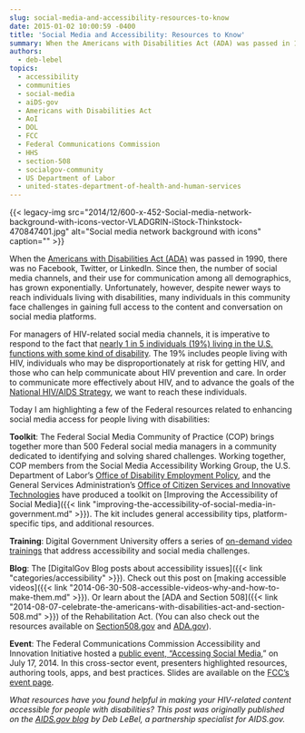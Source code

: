 ```yaml
---
slug: social-media-and-accessibility-resources-to-know
date: 2015-01-02 10:00:59 -0400
title: 'Social Media and Accessibility: Resources to Know'
summary: When the Americans with Disabilities Act (ADA) was passed in 1990, there was no Facebook, Twitter, or LinkedIn. Since then, the number of social media channels, and their use for communication among all demographics, has grown exponentially. Unfortunately, however, despite newer ways to reach individuals living with disabilities, many individuals in this community face challenges
authors:
  - deb-lebel
topics:
  - accessibility
  - communities
  - social-media
  - aiDS-gov
  - Americans with Disabilities Act
  - AoI
  - DOL
  - FCC
  - Federal Communications Commission
  - HHS
  - section-508
  - socialgov-community
  - US Department of Labor
  - united-states-department-of-health-and-human-services
---
```


{{< legacy-img src="2014/12/600-x-452-Social-media-network-background-with-icons-vector-VLADGRIN-iStock-Thinkstock-470847401.jpg" alt="Social media network background with icons" caption="" >}} 

When the [Americans with Disabilities Act (ADA)](http://www.ada.gov/index.html) was passed in 1990, there was no Facebook, Twitter, or LinkedIn. Since then, the number of social media channels, and their use for communication among all demographics, has grown exponentially. Unfortunately, however, despite newer ways to reach individuals living with disabilities, many individuals in this community face challenges in gaining full access to the content and conversation on social media platforms.

For managers of HIV-related social media channels, it is imperative to respond to the fact that [nearly 1 in 5 individuals (19%) living in the U.S. functions with some kind of disability](https://www.census.gov/newsroom/releases/archives/miscellaneous/cb12-134.html). The 19% includes people living with HIV, individuals who may be disproportionately at risk for getting HIV, and those who can help communicate about HIV prevention and care. In order to communicate more effectively about HIV, and to advance the goals of the [National HIV/AIDS Strategy](https://www.aids.gov/federal-resources/national-hiv-aids-strategy/overview/index.html?hpslider=6), we want to reach these individuals.

Today I am highlighting a few of the Federal resources related to enhancing social media access for people living with disabilities:

**Toolkit**: The Federal Social Media Community of Practice (COP) brings together more than 500 Federal social media managers in a community dedicated to identifying and solving shared challenges. Working together, COP members from the Social Media Accessibility Working Group, the U.S. Department of Labor’s [Office of Disability Employment Policy](http://www.dol.gov/odep/), and the General Services Administration’s [Office of Citizen Services and Innovative Technologies](http://www.gsa.gov/portal/category/25729) have produced a toolkit on [Improving the Accessibility of Social Media]({{< link "improving-the-accessibility-of-social-media-in-government.md" >}}). The kit includes general accessibility tips, platform-specific tips, and additional resources.

**Training**: Digital Government University offers a series of [on-demand video trainings](https://www.youtube.com/digitalgov) that address accessibility and social media challenges.

**Blog**: The [DigitalGov Blog posts about accessibility issues]({{< link "categories/accessibility" >}}). Check out this post on [making accessible videos]({{< link "2014-06-30-508-accessible-videos-why-and-how-to-make-them.md" >}}). Or learn about the [ADA and Section 508]({{< link "2014-08-07-celebrate-the-americans-with-disabilities-act-and-section-508.md" >}}) of the Rehabilitation Act. (You can also check out the resources available on [Section508.gov](http://www.section508.gov/) and [ADA.gov](http://www.ada.gov/index.html)).

**Event**: The Federal Communications Commission Accessibility and Innovation Initiative hosted a [public event, “Accessing Social Media](http://www.fcc.gov/events/accessing-social-media),” on July 17, 2014. In this cross-sector event, presenters highlighted resources, authoring tools, apps, and best practices. Slides are available on the [FCC’s event page](http://www.fcc.gov/events/accessing-social-media).

_What resources have you found helpful in making your HIV-related content accessible for people with disabilities?_
_This post was originally published on the [AIDS.gov blog](https://blog.aids.gov/) by Deb LeBel, a partnership specialist for AIDS.gov._
